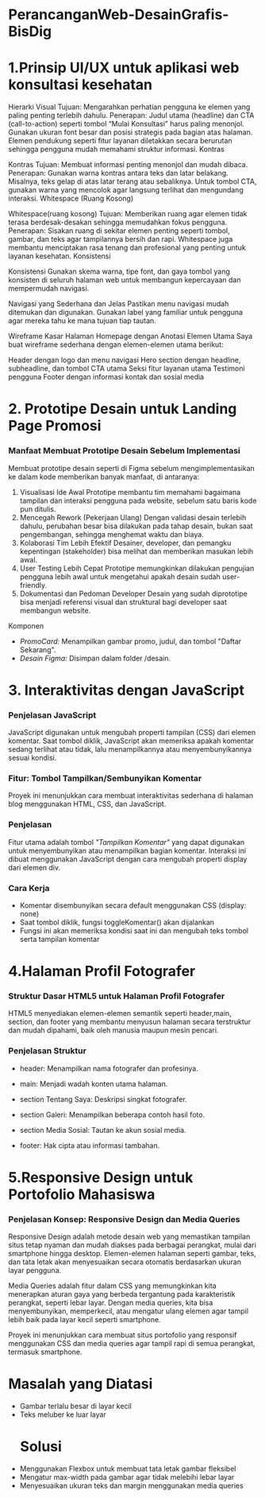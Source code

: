 # PerancanganWeb-DesainGrafis-BisDig

# 1.Prinsip UI/UX untuk aplikasi web konsultasi kesehatan

Hierarki Visual
Tujuan: Mengarahkan perhatian pengguna ke elemen yang paling penting terlebih dahulu.
Penerapan: Judul utama (headline) dan CTA (call-to-action) seperti tombol “Mulai Konsultasi” harus paling menonjol. Gunakan ukuran font besar dan posisi strategis pada bagian atas halaman. Elemen pendukung seperti fitur layanan diletakkan secara berurutan sehingga pengguna mudah memahami struktur informasi.
Kontras

Kontras
Tujuan: Membuat informasi penting menonjol dan mudah dibaca.
Penerapan: Gunakan warna kontras antara teks dan latar belakang. Misalnya, teks gelap di atas latar terang atau sebaliknya. Untuk tombol CTA, gunakan warna yang mencolok agar langsung terlihat dan mengundang interaksi.
Whitespace (Ruang Kosong)

Whitespace(ruang kosong)
Tujuan: Memberikan ruang agar elemen tidak terasa berdesak-desakan sehingga memudahkan fokus pengguna.
Penerapan: Sisakan ruang di sekitar elemen penting seperti tombol, gambar, dan teks agar tampilannya bersih dan rapi. Whitespace juga membantu menciptakan rasa tenang dan profesional yang penting untuk layanan kesehatan.
Konsistensi

Konsistensi
Gunakan skema warna, tipe font, dan gaya tombol yang konsisten di seluruh halaman web untuk membangun kepercayaan dan mempermudah navigasi.

Navigasi yang Sederhana dan Jelas
Pastikan menu navigasi mudah ditemukan dan digunakan. Gunakan label yang familiar untuk pengguna agar mereka tahu ke mana tujuan tiap tautan.

Wireframe Kasar Halaman Homepage dengan Anotasi Elemen Utama
Saya buat wireframe sederhana dengan elemen-elemen utama berikut:

Header dengan logo dan menu navigasi
Hero section dengan headline, subheadline, dan tombol CTA utama
Seksi fitur layanan utama
Testimoni pengguna
Footer dengan informasi kontak dan sosial media

# 2. Prototipe Desain untuk Landing Page Promosi
### Manfaat Membuat Prototipe Desain Sebelum Implementasi

Membuat prototipe desain seperti di Figma sebelum mengimplementasikan ke dalam kode memberikan banyak manfaat, di antaranya:
1. Visualisasi Ide Awal
Prototipe membantu tim memahami bagaimana tampilan dan interaksi pengguna pada website, sebelum satu baris kode pun ditulis.
2. Mencegah Rework (Pekerjaan Ulang)
Dengan validasi desain terlebih dahulu, perubahan besar bisa dilakukan pada tahap desain, bukan saat pengembangan, sehingga menghemat waktu dan biaya.
3. Kolaborasi Tim Lebih Efektif
Desainer, developer, dan pemangku kepentingan (stakeholder) bisa melihat dan memberikan masukan lebih awal.
4. User Testing Lebih Cepat
Prototipe memungkinkan dilakukan pengujian pengguna lebih awal untuk mengetahui apakah desain sudah user-friendly.
5. Dokumentasi dan Pedoman Developer
Desain yang sudah diprototipe bisa menjadi referensi visual dan struktural bagi developer saat membangun website.

Komponen
- *PromoCard:* Menampilkan gambar promo, judul, dan tombol "Daftar Sekarang".
- *Desain Figma:* Disimpan dalam folder /desain.

# 3. Interaktivitas dengan JavaScript
### Penjelasan JavaScript
JavaScript digunakan untuk mengubah properti tampilan (CSS) dari elemen komentar. Saat tombol diklik, JavaScript akan memeriksa apakah komentar sedang terlihat atau tidak, lalu menampilkannya atau menyembunyikannya sesuai kondisi.

  ### Fitur: Tombol Tampilkan/Sembunyikan Komentar
Proyek ini menunjukkan cara membuat interaktivitas sederhana di halaman blog menggunakan HTML, CSS, dan JavaScript.
  ### Penjelasan
Fitur utama adalah tombol *"Tampilkan Komentar"* yang dapat digunakan untuk menyembunyikan atau menampilkan bagian komentar. Interaksi ini dibuat menggunakan JavaScript dengan cara mengubah properti display dari elemen div.
  ### Cara Kerja
- Komentar disembunyikan secara default menggunakan CSS (display: none)
- Saat tombol diklik, fungsi toggleKomentar() akan dijalankan
- Fungsi ini akan memeriksa kondisi saat ini dan mengubah teks tombol serta tampilan komentar

# 4.Halaman Profil Fotografer
### Struktur Dasar HTML5 untuk Halaman Profil Fotografer
HTML5 menyediakan elemen-elemen semantik seperti header,main, section, dan footer yang membantu menyusun halaman secara terstruktur dan mudah dipahami, baik oleh manusia maupun mesin pencari.
  ### Penjelasan Struktur

- header: Menampilkan nama fotografer dan profesinya.

- main: Menjadi wadah konten utama halaman.

- section Tentang Saya: Deskripsi singkat fotografer.

- section Galeri: Menampilkan beberapa contoh hasil foto.

- section Media Sosial: Tautan ke akun sosial media.

- footer: Hak cipta atau informasi tambahan.


# 5.Responsive Design untuk Portofolio Mahasiswa
### Penjelasan Konsep: Responsive Design dan Media Queries
Responsive Design adalah metode desain web yang memastikan tampilan situs tetap nyaman dan mudah diakses pada berbagai perangkat, mulai dari smartphone hingga desktop. Elemen-elemen halaman seperti gambar, teks, dan tata letak akan menyesuaikan secara otomatis berdasarkan ukuran layar pengguna.

Media Queries adalah fitur dalam CSS yang memungkinkan kita menerapkan aturan gaya yang berbeda tergantung pada karakteristik perangkat, seperti lebar layar. Dengan media queries, kita bisa menyembunyikan, memperkecil, atau mengatur ulang elemen agar tampil lebih baik pada layar kecil seperti smartphone.

Proyek ini menunjukkan cara membuat situs portofolio yang responsif menggunakan CSS dan media queries agar tampil rapi di semua perangkat, termasuk smartphone.
  # Masalah yang Diatasi
- Gambar terlalu besar di layar kecil
- Teks meluber ke luar layar
  # Solusi
- Menggunakan Flexbox untuk membuat tata letak gambar fleksibel
- Mengatur max-width pada gambar agar tidak melebihi lebar layar
- Menyesuaikan ukuran teks dan margin menggunakan media queries






